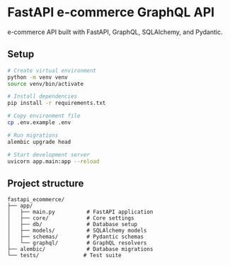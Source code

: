 # FastAPI e-commerce GraphQL API

e-commerce API built with FastAPI, GraphQL, SQLAlchemy, and Pydantic.

## Setup

```bash
# Create virtual environment
python -m venv venv
source venv/bin/activate

# Install dependencies
pip install -r requirements.txt

# Copy environment file
cp .env.example .env

# Run migrations
alembic upgrade head

# Start development server
uvicorn app.main:app --reload
```

## Project structure

```
fastapi_ecommerce/
├── app/
│   ├── main.py          # FastAPI application
│   ├── core/            # Core settings
│   ├── db/              # Database setup
│   ├── models/          # SQLAlchemy models
│   ├── schemas/         # Pydantic schemas
│   └── graphql/         # GraphQL resolvers
├── alembic/             # Database migrations
└── tests/              # Test suite
```
